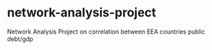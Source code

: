 # network-analysis-project
Network Analysis Project on correlation between EEA countries public debt/gdp
